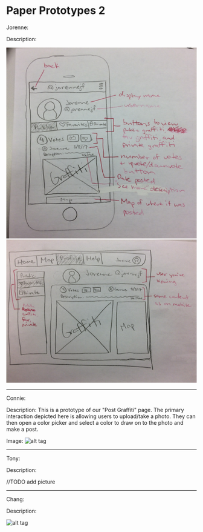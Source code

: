 # Paper Prototypes 2

Jorenne:

Description:

![alt tag](../images/prototype2-jorenne1.jpg)
![alt tag](../images/prototype2-jorenne2.jpg)

---

Connie:

Description: This is a prototype of our "Post Graffiti" page.
The primary interaction depicted here is allowing users to
upload/take a photo. They can then open a color picker and 
select a color to draw on to the photo and make a post.

Image:
![alt tag](.../images/prototype_connie.JPG)


---

Tony:

Description:

//TODO add picture

---

Chang:

Description:

![alt tag](.../images/Cogs121milestone8page1.jpg)
